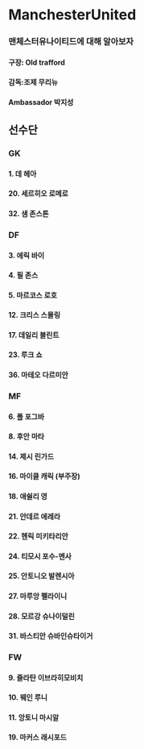 # ManchesterUnited

### 맨체스터유나이티드에 대해 알아보자

#### 구장: Old trafford
#### 감독:조제 무리뉴

#### Ambassador 박지성

## 선수단

### GK
#### 1. 데 헤아
#### 20. 세르히오 로메로
#### 32. 샘 존스톤

### DF
#### 3. 에릭 바이
#### 4. 필 존스
#### 5. 마르코스 로호
#### 12. 크리스 스몰링
#### 17. 데일리 블린트
#### 23. 루크 쇼
#### 36. 마테오 다르미안

### MF
#### 6. 폴 포그바
#### 8. 후안 마타
#### 14. 제시 린가드
#### 16. 마이클 캐릭 (부주장)
#### 18. 애쉴리 영
#### 21. 안데르 에레라
#### 22. 헨릭 미키타리안
#### 24. 티모시 포수-멘사
#### 25. 안토니오 발렌시아
#### 27. 마루앙 펠라이니
#### 28. 모르강 슈나이덜린
#### 31. 바스티안 슈바인슈타이거

### FW
#### 9. 즐라탄 이브라히모비치
#### 10. 웨인 루니
#### 11. 앙토니 마시알
#### 19. 마커스 래시포드

